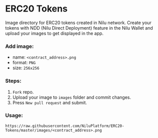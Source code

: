 # ERC20 Tokens
Image directory for ERC20 tokens created in Nilu network. Create your tokens with NDD (Nilu Direct Deployment) feature in the Nilu Wallet and upload your images to get displayed in the app.
### Add image:
  * name: `<contract_address>.png`
  * format: `PNG`
  * size: `256x256`
### Steps:
  1. `Fork` repo.
  2. Upload your image to `images` folder and commit changes.
  3. Press `New pull request` and submit.
### Usage:
  `https://raw.githubusercontent.com/NiluPlatform/ERC20-Tokens/master/images/<contract_address>.png`
